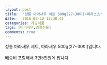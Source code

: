 ```yaml
---
layout: post
title:  "정통 마라새우 세트 500g(27~30미)+마라소스"
date:   2016-03-12 12:30:42
categories: 가공식품
tags: [마라새우,명절선물]
comments: true
---
```


정통 마라새우 세트, 마라새우 500g(27~30미)입니다.
<br><br>
배송비 포함해서 3만5천원에 팝니다.
<br>
<br>
<img class="image" src="https://3.bp.blogspot.com/-uszdSz2rAsM/W_q02XvvM6I/AAAAAAAAA6g/3eYfgR7-N8sQcRuI2jimPM9CulyevBoKgCLcBGAs/s320/35685468456756.jpg" alt=""/>
<br>
<br>
<img class="image" src="http://nbbang.co.kr/data/webedit/20181106142148_jinikafk.jpg" alt=""/>  